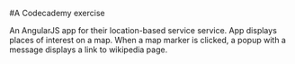 #A Codecademy exercise

An AngularJS app for their location-based service service. App displays places of interest on a map. When a map marker is clicked, a popup with a message displays a link to wikipedia page.